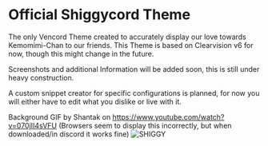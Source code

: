 # Official Shiggycord Theme
The only Vencord Theme created to accurately display our love towards Kemomimi-Chan to our friends.
This Theme is based on Clearvision v6 for now, though this might change in the future.

Screenshots and additional Information will be added soon, this is still under heavy construction.

A custom snippet creator for specific configurations is planned, for now you will either have to edit what you dislike or live with it.

Background GIF by Shantak on https://www.youtube.com/watch?v=070jII4sVFU (Browsers seem to display this incorrectly, but when downloaded/in discord it works fine)
![SHIGGY](https://github.com/xdCoolesding/shiggycord/assets/71647195/0fa94d34-543d-4b05-ab8e-6587d20f9d36)
